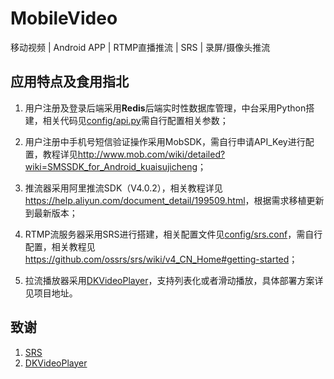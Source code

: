 # MobileVideo

移动视频 | Android APP | RTMP直播推流 | SRS | 录屏/摄像头推流

## 应用特点及食用指北
1. 用户注册及登录后端采用**Redis**后端实时性数据库管理，中台采用Python搭建，相关代码见[config/api.py](https://github.com/zys91/MobileVideo/blob/main/config/api.py)需自行配置相关参数；

2. 用户注册中手机号短信验证操作采用MobSDK，需自行申请API_Key进行配置，教程详见<http://www.mob.com/wiki/detailed?wiki=SMSSDK_for_Android_kuaisujicheng>；

3. 推流器采用阿里推流SDK（V4.0.2），相关教程详见<https://help.aliyun.com/document_detail/199509.html>，根据需求移植更新到最新版本；

4. RTMP流服务器采用SRS进行搭建，相关配置文件见[config/srs.conf](https://github.com/zys91/MobileVideo/blob/main/config/srs.conf)，需自行配置，相关教程见<https://github.com/ossrs/srs/wiki/v4_CN_Home#getting-started>；

5. 拉流播放器采用[DKVideoPlayer](https://github.com/Doikki/DKVideoPlayer)，支持列表化或者滑动播放，具体部署方案详见项目地址。

## 致谢
1. [SRS](https://github.com/ossrs/srs/)
2. [DKVideoPlayer](https://github.com/Doikki/DKVideoPlayer)